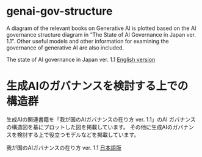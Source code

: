 # genai-gov-structure
A diagram of the relevant books on Generative AI is plotted based on the AI governance structure diagram in “The State of AI Governance in Japan ver. 1.1”. 
Other useful models and other information for examining the governance of generative AI are also included.

The state of AI governance in Japan ver. 1.1  [English version](https://www.meti.go.jp/shingikai/mono_info_service/ai_shakai_jisso/pdf/20210709_8.pdf)

# 生成AIのガバナンスを検討する上での構造群
生成AIの関連書籍を「我が国のAIガバナンスの在り方 ver. 1.1」のAI ガバナンスの構造図を基にプロットした図を掲載しています。
その他に生成AIのガバナンスを検討する上で役立つモデルなどを掲載しています。

我が国のAIガバナンスの在り方 ver. 1.1 [日本語版](https://www.meti.go.jp/shingikai/mono_info_service/ai_shakai_jisso/2021070901_report.html)


